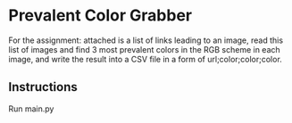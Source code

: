 #  Prevalent Color Grabber

For the assignment: attached is a list of links leading to an image, read this list of images and find 3 most prevalent colors in the RGB scheme in each image, and write the result into a CSV file in a form of url;color;color;color.

## Instructions
  Run main.py
